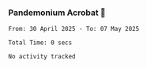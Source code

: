 ### Pandemonium Acrobat 🤸

<!--START_SECTION:waka-->

```all_time
From: 30 April 2025 - To: 07 May 2025

Total Time: 0 secs

No activity tracked
```

<!--END_SECTION:waka-->
